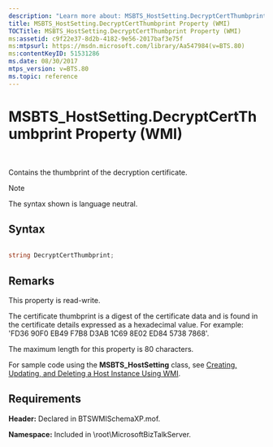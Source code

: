 ```yaml
---
description: "Learn more about: MSBTS_HostSetting.DecryptCertThumbprint Property (WMI)"
title: MSBTS_HostSetting.DecryptCertThumbprint Property (WMI)
TOCTitle: MSBTS_HostSetting.DecryptCertThumbprint Property (WMI)
ms:assetid: c9f22e37-8d2b-4182-9e56-2017baf3e75f
ms:mtpsurl: https://msdn.microsoft.com/library/Aa547984(v=BTS.80)
ms:contentKeyID: 51531286
ms.date: 08/30/2017
mtps_version: v=BTS.80
ms.topic: reference
---
```


# MSBTS\_HostSetting.DecryptCertThumbprint Property (WMI)

 

Contains the thumbprint of the decryption certificate.


> [!NOTE]
> <P>The syntax shown is language neutral.</P>



## Syntax

```C#
  
string DecryptCertThumbprint;  
```

## Remarks

This property is read-write.

The certificate thumbprint is a digest of the certificate data and is found in the certificate details expressed as a hexadecimal value. For example: 'FD36 90F0 EB49 F7B8 D3AB 1C69 8E02 ED84 5738 7868'.

The maximum length for this property is 80 characters.

For sample code using the **MSBTS\_HostSetting** class, see [Creating, Updating, and Deleting a Host Instance Using WMI](creating-updating-and-deleting-a-host-instance-using-wmi.md).

## Requirements

**Header:** Declared in BTSWMISchemaXP.mof.

**Namespace:** Included in \\root\\MicrosoftBizTalkServer.

